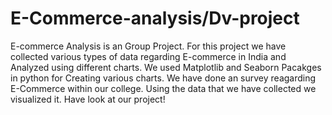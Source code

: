# E-Commerce-analysis/Dv-project
E-commerce Analysis is an Group Project.
For this project we have collected various types of data regarding E-commerce in India and Analyzed using different charts.
We used Matplotlib and Seaborn Pacakges in python for Creating various charts.
We have done an survey reagarding E-Commerce within our college.
Using the data that we have collected we visualized it.
Have look at our project!
